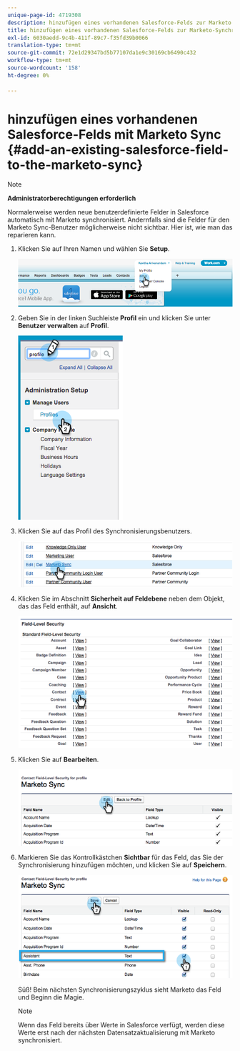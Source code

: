 ```yaml
---
unique-page-id: 4719308
description: hinzufügen eines vorhandenen Salesforce-Felds zur Marketo Sync - Marketo Docs - Produktdokumentation
title: hinzufügen eines vorhandenen Salesforce-Felds zur Marketo-Synchronisierung
exl-id: 6030aedd-9c4b-411f-89c7-f35fd39b0066
translation-type: tm+mt
source-git-commit: 72e1d29347bd5b77107da1e9c30169cb6490c432
workflow-type: tm+mt
source-wordcount: '158'
ht-degree: 0%

---
```


# hinzufügen eines vorhandenen Salesforce-Felds mit Marketo Sync {#add-an-existing-salesforce-field-to-the-marketo-sync}

>[!NOTE]
>
>**Administratorberechtigungen erforderlich**

Normalerweise werden neue benutzerdefinierte Felder in Salesforce automatisch mit Marketo synchronisiert. Andernfalls sind die Felder für den Marketo Sync-Benutzer möglicherweise nicht sichtbar. Hier ist, wie man das reparieren kann.

1. Klicken Sie auf Ihren Namen und wählen Sie **Setup**.

   ![](assets/image2015-6-30-14-3a20-3a6.png)

1. Geben Sie in der linken Suchleiste **Profil** ein und klicken Sie unter **Benutzer verwalten** auf **Profil**.

   ![](assets/image2015-6-30-14-3a20-3a52.png)

1. Klicken Sie auf das Profil des Synchronisierungsbenutzers.

   ![](assets/image2015-6-30-14-3a23-3a41.png)

1. Klicken Sie im Abschnitt **Sicherheit auf Feldebene** neben dem Objekt, das das Feld enthält, auf **Ansicht**.

   ![](assets/image2015-6-30-14-3a23-3a59.png)

1. Klicken Sie auf **Bearbeiten**.

   ![](assets/image2015-6-30-14-3a24-3a28.png)

1. Markieren Sie das Kontrollkästchen **Sichtbar** für das Feld, das Sie der Synchronisierung hinzufügen möchten, und klicken Sie auf **Speichern**.

   ![](assets/image2015-6-30-14-3a24-3a49.png)

   Süß! Beim nächsten Synchronisierungszyklus sieht Marketo das Feld und Beginn die Magie.

   >[!NOTE]
   >
   > Wenn das Feld bereits über Werte in Salesforce verfügt, werden diese Werte erst nach der nächsten Datensatzaktualisierung mit Marketo synchronisiert.
